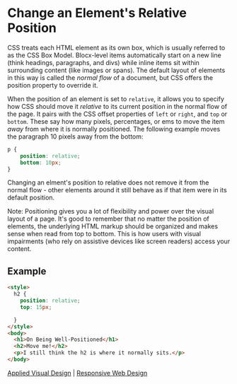 # Change an Element's Relative Position

CSS treats each HTML element as its own box, which is usually referred to as the CSS Box Model. Blocx-level items automatically start on a new line (think headings, paragraphs, and divs) while inline items sit within surrounding content (like images or spans). The default layout of elements in this way is called the *normal flow* of a document, but CSS offers the position property to override it.

When the position of an element is set to `relative`, it allows you to specify how CSS should move it *relative* to its current position in the normal flow of the page. It pairs with the CSS offset properties of `left` or `right`, and `top` or `bottom`. These say how many pixels, percentages, or ems to move the item *away* from where it is normally positioned. The following example moves the paragraph 10 pixels away from the bottom:

```css
p {
    position: relative;
    bottom: 10px;
}
```

Changing an elment's position to relative does not remove it from the normal flow - other elements around it still behave as if that item were in its default position.

Note: Positioning gives you a lot of flexibility and power over the visual layout of a page. It's good to remember that no matter the position of elements, the underlying HTML markup should be organized and makes sense when read from top to bottom. This is how users with visual impairments (who rely on assistive devices like screen readers) access your content.

## Example

```html
<style>
  h2 {
    position: relative;
    top: 15px;

  }
</style>
<body>
  <h1>On Being Well-Positioned</h1>
  <h2>Move me!</h2>
  <p>I still think the h2 is where it normally sits.</p>
</body>
```

[Applied Visual Design](../applied-visual-design.md) | [Responsive Web Design](/responsive-web-design.md)